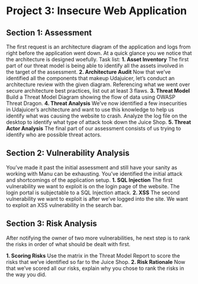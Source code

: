 # Project 3: Insecure Web Application

## Section 1: Assessment

The first request is an architecture diagram of the application and logs from right before the application went down. At a quick glance you we notice that the architecture is designed woefully. 
Task list:
**1. Asset Inventory**
The first part of our threat model is being able to identify all the assets involved in the target of the assessment.
**2. Architecture Audit**
Now that we’ve identified all the components that makeup Udajuicer, let’s conduct an architecture review with the given diagram. Referencing what we went over secure architecture best practices, list out at least 3 flaws.
**3. Threat Model**
Build a Threat Model Diagram showing the flow of data using OWASP Threat Dragon. 
**4. Threat Analysis**
We’ve now identified a few insecurities in Udajuicer’s architecture and want to use this knowledge to help us identify what was causing the website to crash. Analyze the log file on the desktop to identify what type of attack took down the Juice Shop.
**5. Threat Actor Analysis**
The final part of our assessment consists of us trying to identify who are possible threat actors.

## Section 2: Vulnerability Analysis
You’ve made it past the initial assessment and still have your sanity as working with Manu can be exhausting. You’ve identified the initial attack and shortcomings of the application setup. 
**1. SQL Injection**
The first vulnerability we want to exploit is on the login page of the website. The login portal is subjectable to a SQL Injection attack.
**2. XSS**
The second vulnerability we want to exploit is after we’ve logged into the site. We want to exploit an XSS vulnerability in the search bar. 


## Section 3: Risk Analysis
After notifying the owner of two more vulnerabilities, he next step is to rank the risks in order of what should be dealt with first.

**1. Scoring Risks**
Use the matrix in the Threat Model Report to score the risks that we’ve identified so far to the Juice Shop.
**2. Risk Rationale**
Now that we’ve scored all our risks, explain why you chose to rank the risks in the way you did. 




